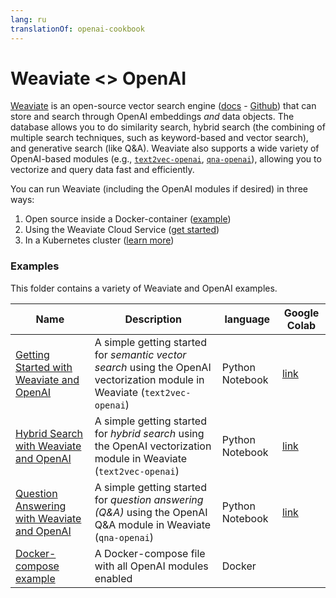 ```yaml
---
lang: ru
translationOf: openai-cookbook
---
```


# Weaviate &lt;&gt; OpenAI

[​Weaviate](https://weaviate.io) is an open-source vector search engine ([docs](https://weaviate.io/developers/weaviate) - [Github](https://github.com/weaviate/weaviate)) that can store and search through OpenAI embeddings _and_ data objects. The database allows you to do similarity search, hybrid search (the combining of multiple search techniques, such as keyword-based and vector search), and generative search (like Q&A). Weaviate also supports a wide variety of OpenAI-based modules (e.g., [`text2vec-openai`](https://weaviate.io/developers/weaviate/modules/retriever-vectorizer-modules/text2vec-openai), [`qna-openai`](https://weaviate.io/developers/weaviate/modules/reader-generator-modules/qna-openai)), allowing you to vectorize and query data fast and efficiently.

You can run Weaviate (including the OpenAI modules if desired) in three ways:

1. Open source inside a Docker-container ([example](./docker-compose.yml))
2. Using the Weaviate Cloud Service ([get started](https://weaviate.io/developers/weaviate/quickstart/installation#weaviate-cloud-service))
3. In a Kubernetes cluster ([learn more](https://weaviate.io/developers/weaviate/installation/kubernetes))

### Examples

This folder contains a variety of Weaviate and OpenAI examples. 

| Name | Description | language | Google Colab |
| --- | --- | --- | --- |
| [Getting Started with Weaviate and OpenAI](./getting-started-with-weaviate-and-openai.ipynb) | A simple getting started for *semantic vector search* using the OpenAI vectorization module in Weaviate (`text2vec-openai`) | Python Notebook | [link](https://colab.research.google.com/drive/1RxpDE_ruCnoBB3TfwAZqdjYgHJhtdwhK) |
| [Hybrid Search with Weaviate and OpenAI](./hybrid-search-with-weaviate-and-openai.ipynb) | A simple getting started for *hybrid search* using the OpenAI vectorization module in Weaviate (`text2vec-openai`) | Python Notebook | [link](https://colab.research.google.com/drive/1E75BALWoKrOjvUhaznJKQO0A-B1QUPZ4) |
| [Question Answering with Weaviate and OpenAI](./question-answering-with-weaviate-and-openai.ipynb) | A simple getting started for *question answering (Q&A)* using the OpenAI Q&A module in Weaviate (`qna-openai`) | Python Notebook | [link](https://colab.research.google.com/drive/1pUerUZrJaknEboDxDxsuf3giCK0MJJgm) |
| [Docker-compose example](./docker-compose.yml) | A Docker-compose file with all OpenAI modules enabled | Docker |
